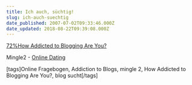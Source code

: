 ```yaml
---
title: Ich auch, süchtig!
slug: ich-auch-suechtig
date_published: 2007-07-02T09:33:46.000Z
date_updated: 2018-08-22T09:39:08.000Z
---
```


[72%How Addicted to Blogging Are You?](http://mingle2.com/blog-addiction)

Mingle2 - [Online Dating](http://mingle2.com)

[tags]Online Fragebogen, Addiction to Blogs, mingle 2, How Addicted to Blogging Are You?, blog sucht[/tags]
